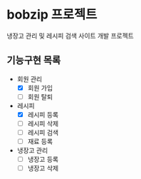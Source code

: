 # bobzip 프로젝트
냉장고 관리 및 레시피 검색 사이트 개발 프로젝트

## 기능구현 목록

- 회원 관리
  - [X] 회원 가입
  - [ ] 회원 탈퇴
- 레시피
  - [X] 레시피 등록
  - [ ] 레시피 삭제
  - [ ] 레시피 검색
  - [ ] 재료 등록
- 냉장고 관리
  - [ ] 냉장고 등록
  - [ ] 냉장고 삭제
